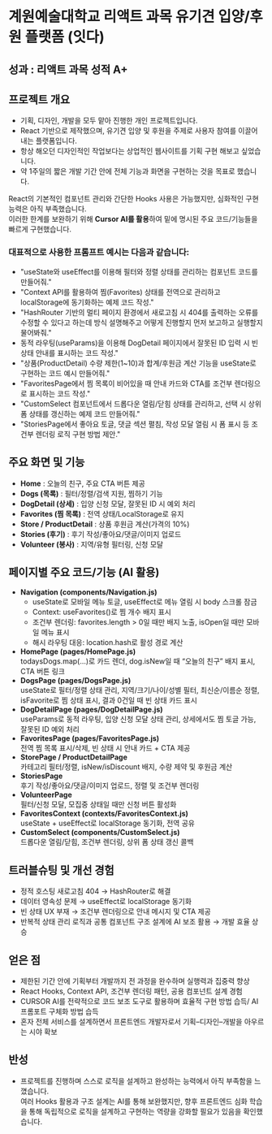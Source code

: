 # 계원예술대학교 리액트 과목 유기견 입양/후원 플랫폼 (잇다)
## 성과 : 리액트 과목 성적 A+
## 프로젝트 개요
- 기획, 디자인, 개발을 모두 맡아 진행한 개인 프로젝트입니다.
- React 기반으로 제작했으며, 유기견 입양 및 후원을 주제로 사용자 참여를 이끌어내는 플랫폼입니다.
- 항상 해오던 디자인적인 작업보다는 상업적인 웹사이트를 기획 구현 해보고 싶었습니다.
- 약 1주일의 짧은 개발 기간 안에 전체 기능과 화면을 구현하는 것을 목표로 했습니다.  

React의 기본적인 컴포넌트 관리와 간단한 Hooks 사용은 가능했지만, 심화적인 구현 능력은 아직 부족했습니다.  
이러한 한계를 보완하기 위해 **Cursor AI를 활용**하여 밑에 명시된 주요 코드/기능들을 빠르게 구현했습니다.

### 대표적으로 사용한 프롬프트 예시는 다음과 같습니다:

- "useState와 useEffect를 이용해 필터와 정렬 상태를 관리하는 컴포넌트 코드를 만들어줘."
- "Context API를 활용하여 찜(Favorites) 상태를 전역으로 관리하고 localStorage에 동기화하는 예제 코드 작성."
- "HashRouter 기반의 멀티 페이지 환경에서 새로고침 시 404를 출력하는 오류를 수정할 수 있다고 하는데 방식 설명해주고 어떻게 진행할지 먼저 보고하고 실행할지 물어봐줘."
-  동적 라우팅(useParams)을 이용해 DogDetail 페이지에서 잘못된 ID 입력 시 빈 상태 안내를 표시하는 코드 작성."
- "상품(ProductDetail) 수량 제한(1~10)과 합계/후원금 계산 기능을 useState로 구현하는 코드 예시 만들어줘."
- "FavoritesPage에서 찜 목록이 비어있을 때 안내 카드와 CTA를 조건부 렌더링으로 표시하는 코드 작성."
- "CustomSelect 컴포넌트에서 드롭다운 열림/닫힘 상태를 관리하고, 선택 시 상위 폼 상태를 갱신하는 예제 코드 만들어줘."
- "StoriesPage에서 좋아요 토글, 댓글 섹션 펼침, 작성 모달 열림 시 폼 표시 등 조건부 렌더링 로직 구현 방법 제안."

## 주요 화면 및 기능
- **Home** : 오늘의 친구, 주요 CTA 버튼 제공
- **Dogs (목록)** : 필터/정렬/검색 지원, 찜하기 기능
- **DogDetail (상세)** : 입양 신청 모달, 잘못된 ID 시 예외 처리
- **Favorites (찜 목록)** : 전역 상태/LocalStorage로 유지
- **Store / ProductDetail** : 상품 후원금 계산(가격의 10%)
- **Stories (후기)** : 후기 작성/좋아요/댓글/이미지 업로드
- **Volunteer (봉사)** : 지역/유형 필터링, 신청 모달

## 페이지별 주요 코드/기능 (AI 활용)
- **Navigation (components/Navigation.js)**
  - useState로 모바일 메뉴 토글, useEffect로 메뉴 열림 시 body 스크롤 잠금
  - Context: useFavorites()로 찜 개수 배지 표시
  - 조건부 렌더링: favorites.length > 0일 때만 배지 노출, isOpen일 때만 모바일 메뉴 표시
  - 해시 라우팅 대응: location.hash로 활성 경로 계산
- **HomePage (pages/HomePage.js)**  
  todaysDogs.map(...)로 카드 렌더, dog.isNew일 때 “오늘의 친구” 배지 표시, CTA 버튼 링크
- **DogsPage (pages/DogsPage.js)**  
  useState로 필터/정렬 상태 관리, 지역/크기/나이/성별 필터, 최신순/이름순 정렬, isFavorite로 찜 상태 표시, 결과 0건일 때 빈 상태 카드 표시
- **DogDetailPage (pages/DogDetailPage.js)**  
  useParams로 동적 라우팅, 입양 신청 모달 상태 관리, 상세에서도 찜 토글 가능, 잘못된 ID 예외 처리
- **FavoritesPage (pages/FavoritesPage.js)**  
  전역 찜 목록 표시/삭제, 빈 상태 시 안내 카드 + CTA 제공
- **StorePage / ProductDetailPage**  
  카테고리 필터/정렬, isNew/isDiscount 배지, 수량 제약 및 후원금 계산
- **StoriesPage**  
  후기 작성/좋아요/댓글/이미지 업로드, 정렬 및 조건부 렌더링
- **VolunteerPage**  
  필터/신청 모달, 모집중 상태일 때만 신청 버튼 활성화
- **FavoritesContext (contexts/FavoritesContext.js)**  
  useState + useEffect로 localStorage 동기화, 전역 공유
- **CustomSelect (components/CustomSelect.js)**  
  드롭다운 열림/닫힘, 조건부 렌더링, 상위 폼 상태 갱신 콜백

## 트러블슈팅 및 개선 경험
- 정적 호스팅 새로고침 404 → HashRouter로 해결
- 데이터 영속성 문제 → useEffect로 localStorage 동기화
- 빈 상태 UX 부재 → 조건부 렌더링으로 안내 메시지 및 CTA 제공
- 반복적 상태 관리 로직과 공통 컴포넌트 구조 설계에 AI 보조 활용 → 개발 효율 상승

## 얻은 점
- 제한된 기간 안에 기획부터 개발까지 전 과정을 완수하며 실행력과 집중력 향상
- React Hooks, Context API, 조건부 렌더링 패턴, 공용 컴포넌트 설계 경험
- CURSOR AI를 전략적으로 코드 보조 도구로 활용하며 효율적 구현 방법 습득/ AI 프롬포트 구체화 방법 습득
- 혼자 전체 서비스를 설계하면서 프론트엔드 개발자로서 기획–디자인–개발을 아우르는 시야 확보

## 반성
- 프로젝트를 진행하며 스스로 로직을 설계하고 완성하는 능력에서 아직 부족함을 느꼈습니다.  
  여러 Hooks 활용과 구조 설계는 AI를 통해 보완했지만, 향후 프론트엔드 심화 학습을 통해 독립적으로 로직을 설계하고 구현하는 역량을 강화할 필요가 있음을 확인했습니다.


